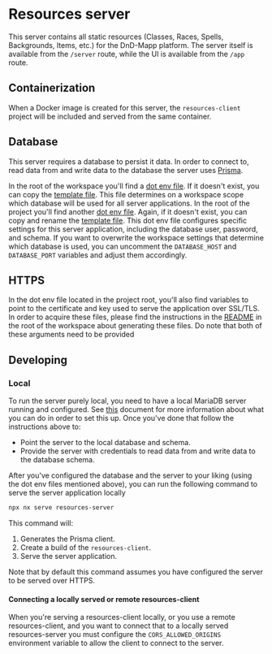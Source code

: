 # Resources server

This server contains all static resources (Classes, Races, Spells, Backgrounds, Items, etc.) for the DnD-Mapp platform. The server itself is available from the `/server` route, while the UI is available from the `/app` route.

## Containerization

When a Docker image is created for this server, the `resources-client` project will be included and served from the same container. 

## Database

This server requires a database to persist it data. In order to connect to, read data from and write data to the database the server uses [Prisma]().

In the root of the workspace you'll find a [dot env file](../../.env). If it doesn't exist, you can copy the [template file](../../.env.template). This file determines on a workspace scope which database will be used for all server applications. In the root of the project you'll find another [dot env file](./.env). Again, if it doesn't exist, you can copy and rename the [template file](.env.template). This dot env file configures specific settings for this server application, including the database user, password, and schema. If you want to overwrite the workspace settings that determine which database is used, you can uncomment the `DATABASE_HOST` and `DATABASE_PORT` variables and adjust them accordingly.

## HTTPS

In the dot env file located in the project root, you'll also find variables to point to the certificate and key used to serve the application over SSL/TLS. In order to acquire these files, please find the instructions in the [README](../../README.md#installation) in the root of the workspace about generating these files. Do note that both of these arguments need to be provided 

## Developing

### Local

To run the server purely local, you need to have a local MariaDB server running and configured. See [this](../../docs/DATABASES.md) document for more information about what you can do in order to set this up. Once you've done that follow the instructions above to:

- Point the server to the local database and schema.
- Provide the server with credentials to read data from and write data to the database schema.

After you've configured the database and the server to your liking (using the dot env files mentioned above), you can run the following command to serve the server application locally

```bash
npx nx serve resources-server
```

This command will:

1. Generates the Prisma client.
2. Create a build of the `resources-client`.
3. Serve the server application.

Note that by default this command assumes you have configured the server to be served over HTTPS.

#### Connecting a locally served or remote resources-client

When you're serving a resources-client locally, or you use a remote resources-client, and you want to connect that to a locally served resources-server you must configure the `CORS_ALLOWED_ORIGINS` environment variable to allow the client to connect to the server.
